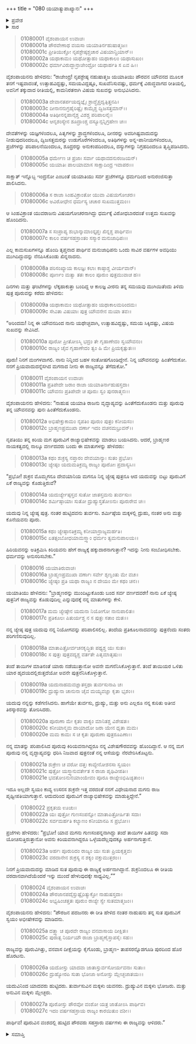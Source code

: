 +++
title = "080 ಯಯಾತ್ಯುಪಾಖ್ಯಾನಃ"
+++

<details><summary>ಪ್ರವೇಶ</summary>


।।   ಓಂ ಓಂ ನಮೋ ನಾರಾಯಣಾಯ।।   ಶ್ರೀ ವೇದವ್ಯಾಸಾಯ ನಮಃ ।।

ಶ್ರೀ ಕೃಷ್ಣದ್ವೈಪಾಯನ ವೇದವ್ಯಾಸ ವಿರಚಿತ  

**ಶ್ರೀ ಮಹಾಭಾರತ**

**ಆದಿ ಪರ್ವ**

**ಸಂಭವ ಪರ್ವ**

**ಅಧ್ಯಾಯ 80**

</details>


<details><summary>ಸಾರ</summary>

ಸಾವಿರ ವರ್ಷಗಳ ನಂತರ ಯಯಾತಿಯು ಯೌವನವನ್ನು ಮಗ ಪೂರುವಿಗೆ ಹಿಂದಿರುಗಿಸಿ ರಾಜ್ಯವನ್ನು ಕೊಡಲು ನಿಶ್ಚಯಿಸುವುದು (1-12). ಪೌರರು ರಾಜನನ್ನು ಪ್ರಶ್ನಿಸಲು ಯಯಾತಿಯ ಉತ್ತರ (12-23). ಪೂರುವಿಗೆ ಪಟ್ಟಾಭಿಷೇಕ ಮಾಡಿ ಯಯಾತಿಯು ವನಕ್ಕೆ ತೆರಳಿದುದು (24-27).

</details>


> 01080001 ವೈಶಂಪಾಯನ ಉವಾಚ।  
01080001a ಪೌರವೇಣಾಥ ವಯಸಾ ಯಯಾತಿರ್ನಹುಷಾತ್ಮಜಃ।  
01080001c ಪ್ರೀತಿಯುಕ್ತೋ ನೃಪಶ್ರೇಷ್ಠಶ್ಚಚಾರ ವಿಷಯಾನ್ಪ್ರಿಯಾನ್।।  
01080002a ಯಥಾಕಾಮಂ ಯಥೋತ್ಸಾಹಂ ಯಥಾಕಾಲಂ ಯಥಾಸುಖಂ।  
01080002c ಧರ್ಮಾವಿರುದ್ಧಾನ್ರಾಜೇಂದ್ರೋ ಯಥಾರ್ಹತಿ ಸ ಏವ ಹಿ।।

ವೈಶಂಪಾಯನನು ಹೇಳಿದನು: “ರಾಜೇಂದ್ರ! ನೃಪಶ್ರೇಷ್ಠ ನಹುಷಾತ್ಮಜ ಯಯಾತಿಯು ಪೌರವನ ಯೌವನದ ಮೂಲಕ ತನಗೆ ಇಷ್ಟವಾದಂತೆ, ಉತ್ಸಾಹವಿದ್ದಷ್ಟು, ಸಮಯವಿದ್ದಷ್ಟೂ, ಸುಖವೆನಿಸುವಷ್ಟು, ಧರ್ಮಕ್ಕೆ ವಿರುದ್ಧವಾಗದ ರೀತಿಯಲ್ಲಿ, ಅವನಿಗೆ ತಕ್ಕುದಾದ ರೀತಿಯಲ್ಲಿ, ಕಾಮನಿರತನಾಗಿ ವಿಷಯ ಸುಖವನ್ನು ಅನುಭವಿಸಿದನು.

> 01080003a ದೇವಾನತರ್ಪಯದ್ಯಜ್ಞೈಃ ಶ್ರಾದ್ಧೈಸ್ತದ್ವತ್ಪಿತೄನಪಿ।  
01080003c ದೀನಾನನುಗ್ರಹೈರಿಷ್ಟೈಃ ಕಾಮೈಶ್ಚ ದ್ವಿಜಸತ್ತಮಾನ್।।  
01080004a ಅತಿಥೀನನ್ನಪಾನೈಶ್ಚ ವಿಶಶ್ಚ ಪರಿಪಾಲನೈಃ।  
01080004c ಆನೃಶಂಸ್ಯೇನ ಶೂದ್ರಾಂಶ್ಚ ದಸ್ಯೂನ್ಸನ್ನಿಗ್ರಹೇಣ ಚ।।

ದೇವತೆಗಳನ್ನು ಯಜ್ಞಗಳಿಂದಲೂ, ಪಿತೃಗಳನ್ನು ಶ್ರಾದ್ಧಗಳಿಂದಲೂ, ದೀನರನ್ನು ಅವರಿಗಿಷ್ಟವಾದುದನ್ನು ನೀಡುವುದರಿಂದಲೂ, ದ್ವಿಜಸತ್ತಮರನ್ನು ಉಡುಗೊರೆಗಳಿಂದಲೂ, ಅತಿಥಿಗಳನ್ನು ಅನ್ನ-ಪಾನೀಯಗಳಿಂದಲೂ, ಪ್ರಜೆಗಳನ್ನು ಪರಿಪಾಲನೆಯಿಂದಲೂ, ಶೂದ್ರರನ್ನು ಅನುಕಂಪದಿಂದಲೂ, ದಸ್ಯುಗಳನ್ನು ನಿಗ್ರಹದಿಂದಲೂ ತೃಪ್ತಿಪಡಿಸಿದನು.

> 01080005a ಧರ್ಮೇಣ ಚ ಪ್ರಜಾಃ ಸರ್ವಾ ಯಥಾವದನುರಂಜಯನ್।  
01080005c ಯಯಾತಿಃ ಪಾಲಯಾಮಾಸ ಸಾಕ್ಷಾದಿಂದ್ರ ಇವಾಪರಃ।।

ಸಾಕ್ಷಾತ್ ಇನ್ನೊಬ್ಬ ಇಂದ್ರನೋ ಎಂಬಂತೆ ಯಯಾತಿಯು ಸರ್ವ ಪ್ರಜೆಗಳನ್ನೂ ಧರ್ಮದಿಂದ ಅನುರಂಜಿಸುತ್ತಾ ಪಾಲಿಸಿದನು.

> 01080006a ಸ ರಾಜಾ ಸಿಂಹವಿಕ್ರಾಂತೋ ಯುವಾ ವಿಷಯಗೋಚರಃ।  
01080006c ಅವಿರೋಧೇನ ಧರ್ಮಸ್ಯ ಚಚಾರ ಸುಖಮುತ್ತಮಂ।।

ಆ ಸಿಂಹವಿಕ್ರಾಂತ ಯುವರಾಜನು ವಿಷಯಗೋಚರನಾಗಿದ್ದು ಧರ್ಮಕ್ಕೆ ವಿರೋಧಬಾರದಂತೆ ಉತ್ತಮ ಸುಖವನ್ನು ಹೊಂದಿದನು.

> 01080007a ಸ ಸಂಪ್ರಾಪ್ಯ ಶುಭಾನ್ಕಾಮಾಂಸ್ತೃಪ್ತಃ ಖಿನ್ನಶ್ಚ ಪಾರ್ಥಿವಃ।  
01080007c ಕಾಲಂ ವರ್ಷಸಹಸ್ರಾಂತಂ ಸಸ್ಮಾರ ಮನುಜಾಧಿಪಃ।।

ಎಲ್ಲ ಕಾಮಸುಖಗಳನ್ನೂ ಹೊಂದಿ ತೃಪ್ತನಾದ ಪಾರ್ಥಿವ ಮನುಜಾಧಿಪನು ಒಂದು ಸಾವಿರ ವರ್ಷಗಳ ಅವಧಿಯು ಮುಗಿದಿದ್ದುದನ್ನು ನೆನಪಿಸಿಕೊಂಡು ಖಿನ್ನನಾದನು.

> 01080008a ಪರಿಸಂಖ್ಯಾಯ ಕಾಲಜ್ಞಃ ಕಲಾಃ ಕಾಷ್ಠಾಶ್ಚ ವೀರ್ಯವಾನ್।  
01080008c ಪೂರ್ಣಂ ಮತ್ವಾ ತತಃ ಕಾಲಂ ಪೂರುಂ ಪುತ್ರಮುವಾಚ ಹ।।

ದಿನಗಳು ಮತ್ತು ಘಂಟೆಗಳನ್ನು ಲೆಕ್ಕಹಾಕುತ್ತಾ ಬಂದಿದ್ದ ಆ ಕಾಲಜ್ಞ ವೀರನು ತನ್ನ ಸಮಯವು ಮುಗಿಯಿತೆಂದು ತಿಳಿದು ಪುತ್ರ ಪೂರುವನ್ನು ಕರೆದು ಹೇಳಿದನು:

> 01080009a ಯಥಾಕಾಮಂ ಯಥೋತ್ಸಾಹಂ ಯಥಾಕಾಲಮರಿಂದಮ।  
01080009c ಸೇವಿತಾ ವಿಷಯಾಃ ಪುತ್ರ ಯೌವನೇನ ಮಯಾ ತವ।।

“ಅರಿಂದಮ! ನಿನ್ನ ಈ ಯೌವನದಿಂದ ನಾನು ಯಥೇಚ್ಛವಾಗಿ, ಉತ್ಸಾಹವಿದ್ದಷ್ಟು, ಸಮಯ ಸಿಕ್ಕಿದಷ್ಟು, ವಿಷಯ ಸುಖವನ್ನು ಸೇವಿಸಿದೆ.

> 01080010a ಪೂರೋ ಪ್ರೀತೋಽಸ್ಮಿ ಭದ್ರಂ ತೇ ಗೃಹಾಣೇದಂ ಸ್ವಯೌವನಂ।  
01080010c ರಾಜ್ಯಂ ಚೈವ ಗೃಹಾಣೇದಂ ತ್ವಂ ಹಿ ಮೇ ಪ್ರಿಯಕೃತ್ಸುತಃ।।

ಪೂರು! ನಿನಗೆ ಮಂಗಳವಾಗಲಿ. ನಾನು ನಿನ್ನಿಂದ ಬಹಳ ಸಂತೋಷಗೊಂಡಿದ್ದೇನೆ. ನಿನ್ನ ಯೌವನವನ್ನು ಹಿಂತೆಗೆದುಕೋ. ನನಗೆ ಪ್ರಿಯವಾದುದನ್ನೆಸಗಿದ ಮಗನಾದ ನೀನು ಈ ರಾಜ್ಯವನ್ನೂ ತೆಗೆದುಕೋ.”

> 01080011 ವೈಶಂಪಾಯನ ಉವಾಚ।  
01080011a ಪ್ರತಿಪೇದೇ ಜರಾಂ ರಾಜಾ ಯಯಾತಿರ್ನಾಹುಷಸ್ತದಾ।  
01080011c ಯೌವನಂ ಪ್ರತಿಪೇದೇ ಚ ಪೂರುಃ ಸ್ವಂ ಪುನರಾತ್ಮನಃ।।

ವೈಶಂಪಾಯನನು ಹೇಳಿದನು: “ನಾಹುಷ ಯಯಾತಿ ರಾಜನು ವೃದ್ಧಾಪ್ಯವನ್ನು ಹಿಂತೆಗೆದುಕೊಂಡನು ಮತ್ತು ಪೂರುವು ತನ್ನ ಯೌವನವನ್ನು ಪುನಃ ಹಿಂತೆಗೆದುಕೊಂಡನು.

> 01080012a ಅಭಿಷೇಕ್ತುಕಾಮಂ ನೃಪತಿಂ ಪೂರುಂ ಪುತ್ರಂ ಕನೀಯಸಂ।   
01080012c ಬ್ರಾಹ್ಮಣಪ್ರಮುಖಾ ವರ್ಣಾ ಇದಂ ವಚನಮಬ್ರುವನ್।।

ನೃಪತಿಯು ತನ್ನ ಕಿರಿಯ ಮಗ ಪೂರುವಿಗೆ ರಾಜ್ಯಾಭಿಷೇಕವನ್ನು ಮಾಡಲು ಬಯಸಿದನು. ಆದರೆ, ಬ್ರಾಹ್ಮಣರ ನಾಯಕತ್ವದಲ್ಲಿ ನಾಲ್ಕೂ ವರ್ಣದವರು ಬಂದು ಈ ಮಾತುಗಳನ್ನು ಹೇಳಿದರು:

> 01080013a ಕಥಂ ಶುಕ್ರಸ್ಯ ನಪ್ತಾರಂ ದೇವಯಾನ್ಯಾಃ ಸುತಂ ಪ್ರಭೋ।  
01080013c ಜ್ಯೇಷ್ಠಂ ಯದುಮತಿಕ್ರಮ್ಯ ರಾಜ್ಯಂ ಪೂರೋಃ ಪ್ರದಾಸ್ಯಸಿ।।

“ಪ್ರಭೋ! ಶುಕ್ರನ ಮೊಮ್ಮಗನೂ ದೇವಯಾನಿಯ ಮಗನೂ ನಿನ್ನ ಜ್ಯೇಷ್ಠ ಪುತ್ರನೂ ಆದ ಯದುವನ್ನು ಬಿಟ್ಟು ಪೂರುವಿಗೆ ಏಕೆ ರಾಜ್ಯವನ್ನು ಕೊಡುತ್ತಿರುವೆ?

> 01080014a ಯದುರ್ಜ್ಯೇಷ್ಠಸ್ತವ ಸುತೋ ಜಾತಸ್ತಮನು ತುರ್ವಸುಃ।   
01080014c ಶರ್ಮಿಷ್ಠಾಯಾಃ ಸುತೋ ದ್ರುಹ್ಯುಸ್ತತೋಽನುಃ ಪೂರುರೇವ ಚ।।

ಯದುವು ನಿನ್ನ ಜ್ಯೇಷ್ಠ ಪುತ್ರ. ನಂತರ ಹುಟ್ಟಿದವನು ತುರ್ವಸು. ಶರ್ಮಿಷ್ಠೆಯ ಮಕ್ಕಳಲ್ಲಿ ದ್ರುಹು, ನಂತರ ಅನು ಮತ್ತು ಕೊನೆಯವನು ಪೂರು.

> 01080015a ಕಥಂ ಜ್ಯೇಷ್ಠಾನತಿಕ್ರಮ್ಯ ಕನೀಯಾನ್ರಾಜ್ಯಮರ್ಹತಿ।  
01080015c ಏತತ್ಸಂಬೋಧಯಾಮಸ್ತ್ವಾಂ ಧರ್ಮಂ ತ್ವಮನುಪಾಲಯ।।

ಹಿರಿಯವನನ್ನು ಅತಿಕ್ರಮಿಸಿ ಕಿರಿಯವನು ಹೇಗೆ ರಾಜ್ಯಕ್ಕೆ ಹಕ್ಕುದಾರನಾಗುತ್ತಾನೆ? ಇದನ್ನು ನೀನು ಸಂಬೋಧಿಸಬೇಕು. ಧರ್ಮವನ್ನು ಅನುಸರಿಸಬೇಕು.”

> 01080016 ಯಯಾತಿರುವಾಚ।  
01080016a ಬ್ರಾಹ್ಮಣಪ್ರಮುಖಾ ವರ್ಣಾಃ ಸರ್ವೇ ಶೃಣ್ವಂತು ಮೇ ವಚಃ।  
01080016c ಜ್ಯೇಷ್ಠಂ ಪ್ರತಿ ಯಥಾ ರಾಜ್ಯಂ ನ ದೇಯಂ ಮೇ ಕಥಂ ಚನ।।

ಯಯಾತಿಯು ಹೇಳಿದನು: “ಬ್ರಾಹ್ಮಣರನ್ನು ಮುಂದಿಟ್ಟುಕೊಂಡು ಬಂದ ಸರ್ವ ವರ್ಣದವರೇ! ನಾನು ಏಕೆ ಜ್ಯೇಷ್ಠ ಪುತ್ರನಿಗೆ ರಾಜ್ಯವನ್ನು ಕೊಡುವುದಿಲ್ಲ ಎನ್ನುವುದಕ್ಕೆ ನನ್ನ ಮಾತುಗಳನ್ನು ಕೇಳಿ.

> 01080017a ಮಮ ಜ್ಯೇಷ್ಠೇನ ಯದುನಾ ನಿಯೋಗೋ ನಾನುಪಾಲಿತಃ।  
01080017c ಪ್ರತಿಕೂಲಃ ಪಿತುರ್ಯಶ್ಚ ನ ಸ ಪುತ್ರಃ ಸತಾಂ ಮತಃ।।

ನನ್ನ ಜ್ಯೇಷ್ಠ ಪುತ್ರ ಯದುವು ನನ್ನ ನಿಯೋಗವನ್ನು ಪರಿಪಾಲಿಸಲಿಲ್ಲ. ತಂದೆಯ ಪ್ರತಿಕೂಲನಾದವನನ್ನು ಪುತ್ರನೆಂದು ಸಂತರು ಪರಿಗಣಿಸುವುದಿಲ್ಲ.

> 01080018a ಮಾತಾಪಿತ್ರೋರ್ವಚನಕೃದ್ಧಿತಃ ಪಥ್ಯಶ್ಚ ಯಃ ಸುತಃ।  
01080018c ಸ ಪುತ್ರಃ ಪುತ್ರವದ್ಯಶ್ಚ ವರ್ತತೇ ಪಿತೃಮಾತೃಷು।।

ತಂದೆ ತಾಯಿಗಳ ಮಾತಿನಂತೆ ಯಾರು ನಡೆಯುತ್ತಾನೋ ಅವನೇ ಮಗನೆನಿಸಿಕೊಳ್ಳುತ್ತಾನೆ. ತಂದೆ ತಾಯಿಯರ ಒಳಿತು ಯಾರ ಹೃದಯದಲ್ಲಿರುತ್ತದೆಯೋ ಅವನೇ ಪುತ್ರನೆನಿಸಿಕೊಳ್ಳುತ್ತಾನೆ.

> 01080019a ಯದುನಾಹಮವಜ್ಞಾತಸ್ತಥಾ ತುರ್ವಸುನಾಪಿ ಚ।  
01080019c ದ್ರುಹ್ಯುನಾ ಚಾನುನಾ ಚೈವ ಮಯ್ಯವಜ್ಞಾ ಕೃತಾ ಭೃಶಂ।।

ಯದುವು ನನ್ನನ್ನು ಕಡೆಗಣಿಸಿದನು. ಹಾಗೆಯೇ ತುರ್ವಸು, ದ್ರುಹ್ಯು, ಮತ್ತು ಅನು ಎಲ್ಲರೂ ನನ್ನ ಕುರಿತು ಅತೀವ ತಿರಸ್ಕಾರವನ್ನು ತೋರಿಸಿದರು.

> 01080020a ಪೂರುಣಾ ಮೇ ಕೃತಂ ವಾಕ್ಯಂ ಮಾನಿತಶ್ಚ ವಿಶೇಷತಃ।  
01080020c ಕನೀಯಾನ್ಮಮ ದಾಯಾದೋ ಜರಾ ಯೇನ ಧೃತಾ ಮಮ।  
01080020e ಮಮ ಕಾಮಃ ಸ ಚ ಕೃತಃ ಪೂರುಣಾ ಪುತ್ರರೂಪಿಣಾ।।

ನನ್ನ ಮಾತನ್ನು ಪರಿಪಾಲಿಸಿದ ಪೂರುವು ಕಿರಿಯವನಾಗಿದ್ದರೂ ನನ್ನ ವಿಶೇಷಗೌರವವನ್ನು ಹೊಂದಿದ್ದಾನೆ. ಆ ನನ್ನ ಮಗ ಪೂರುವು ನನ್ನ ವೃದ್ಧಾಪ್ಯವನ್ನು ಧರಿಸಿ ನಿಜವಾದ ಪುತ್ರನಂತೆ ನನ್ನ ಆಸೆಯನ್ನು ನೆರವೇರಿಸಿಕೊಟ್ಟನು.

> 01080021a ಶುಕ್ರೇಣ ಚ ವರೋ ದತ್ತಃ ಕಾವ್ಯೇನೋಶನಸಾ ಸ್ವಯಂ।  
01080021c ಪುತ್ರೋ ಯಸ್ತ್ವಾನುವರ್ತೇತ ಸ ರಾಜಾ ಪೃಥಿವೀಪತಿಃ।   
01080021e ಭವತೋಽನುನಯಾಂಯೇವಂ ಪೂರೂ ರಾಜ್ಯೇಽಭಿಷಿಚ್ಯತಾಂ।।

ಇದೂ ಅಲ್ಲದೇ ಸ್ವಯಂ ಕಾವ್ಯ ಉಸನಸ ಶುಕ್ರನೇ ಇತ್ತ ವರದಂತೆ ನನಗೆ ವಿಧೇಯನಾದ ಮಗನು ರಾಜ ಪೃಥ್ವೀಪತಿಯಾಗುತ್ತಾನೆ. ಆದುದರಿಂದ ಪೂರುವಿಗೆ ರಾಜ್ಯಾಭಿಷೇಕವನ್ನು ಮಾಡುತ್ತಿದ್ದೇನೆ.”

> 01080022 ಪ್ರಕೃತಯ ಊಚುಃ।  
01080022a ಯಃ ಪುತ್ರೋ ಗುಣಸಂಪನ್ನೋ ಮಾತಾಪಿತ್ರೋರ್ಹಿತಃ ಸದಾ।  
01080022c ಸರ್ವಮರ್ಹತಿ ಕಲ್ಯಾಣಂ ಕನೀಯಾನಪಿ ಸ ಪ್ರಭೋ।।

ಪ್ರಜೆಗಳು ಹೇಳಿದರು: “ಪ್ರಭೋ! ಯಾವ ಮಗನು ಗುಣಸಂಪನ್ನನಾಗಿದ್ದು ತಂದೆ ತಾಯಿಗಳ ಹಿತವನ್ನು ಸದಾ ಯೋಚಿಸುತ್ತಿರುತ್ತಾನೋ ಅವನು ಕಿರಿಯವನಾಗಿದ್ದರೂ ಒಳ್ಳೆಯದೆಲ್ಲವುದಕ್ಕೂ ಅರ್ಹನಾಗುತ್ತಾನೆ.

> 01080023a ಅರ್ಹಃ ಪೂರುರಿದಂ ರಾಜ್ಯಂ ಯಃ ಸುತಃ ಪ್ರಿಯಕೃತ್ತವ।   
01080023c ವರದಾನೇನ ಶುಕ್ರಸ್ಯ ನ ಶಕ್ಯಂ ವಕ್ತುಮುತ್ತರಂ।।

ನಿನಗೆ ಪ್ರಿಯವಾದುದನ್ನು ಮಾಡಿದ ಸುತ ಪೂರುವು ಈ ರಾಜ್ಯಕ್ಕೆ ಅರ್ಹನಾಗಿದ್ದಾನೆ. ಶುಕ್ರನಿಂದಲೂ ಈ ರೀತಿಯ ವರದಾನವಾಗಿದೆಯೆಂದರೆ ಇನ್ನು ಮುಂದೆ ಹೇಳುವುದಕ್ಕೇ ಸಾಧ್ಯವಿಲ್ಲ.””

> 01080024 ವೈಶಂಪಾಯನ ಉವಾಚ।  
01080024a ಪೌರಜಾನಪದೈಸ್ತುಷ್ಟೈರಿತ್ಯುಕ್ತೋ ನಾಹುಷಸ್ತದಾ।  
01080024c ಅಭ್ಯಷಿಂಚತ್ತತಃ ಪೂರುಂ ರಾಜ್ಯೇ ಸ್ವೇ ಸುತಮಾತ್ಮಜಂ।।

ವೈಶಂಪಾಯನನು ಹೇಳಿದನು: “ಪೌರಜನ ಪದಜನರು ಈ ರೀತಿ ಹೇಳಿದ ನಂತರ ನಾಹುಷನು ತನ್ನ ಸುತ ಪೂರುವಿಗೆ ಸ್ವಯಂ ಅಭೀಷೇಕವನ್ನು ಮಾಡಿದನು.

> 01080025a ದತ್ತ್ವಾ ಚ ಪೂರವೇ ರಾಜ್ಯಂ ವನವಾಸಾಯ ದೀಕ್ಷಿತಃ।  
01080025c ಪುರಾತ್ಸ ನಿರ್ಯಯೌ ರಾಜಾ ಬ್ರಾಹ್ಮಣೈಸ್ತಾಪಸೈಃ ಸಹ।।

ರಾಜ್ಯವನ್ನು ಪೂರುವಿಗಿತ್ತು, ವನವಾಸ ದೀಕ್ಷೆಯನ್ನು ಕೈಗೊಂಡು, ಬ್ರಾಹ್ಮಣ- ತಾಪಸರನ್ನೊಡಗೂಡಿ ಪುರದಿಂದ ಹೊರ ಹೊರಟನು.

> 01080026a ಯದೋಸ್ತು ಯಾದವಾ ಜಾತಾಸ್ತುರ್ವಸೋರ್ಯವನಾಃ ಸುತಾಃ।  
01080026c ದ್ರುಹ್ಯೋರಪಿ ಸುತಾ ಭೋಜಾ ಅನೋಸ್ತು ಮ್ಲೇಚ್ಛಜಾತಯಃ।।

ಯದುವಿನಿಂದ ಯಾದವರು ಹುಟ್ಟಿದರು. ತುರ್ವಾಸುವಿನ ಮಕ್ಕಳು ಯವನರು. ದ್ರುಹ್ಯುವಿನ ಮಕ್ಕಳು ಭೋಜರು. ಮತ್ತು ಅನುವಿನ ಮಕ್ಕಳು ಮ್ಲೇಚ್ಛರು.

> 01080027a ಪೂರೋಸ್ತು ಪೌರವೋ ವಂಶೋ ಯತ್ರ ಜಾತೋಽಸಿ ಪಾರ್ಥಿವ।  
01080027c ಇದಂ ವರ್ಷಸಹಸ್ರಾಯ ರಾಜ್ಯಂ ಕಾರಯಿತುಂ ವಶೀ।।

ಪಾರ್ಥಿವ! ಪೂರುವಿನ ವಂಶದಲ್ಲಿ ಹುಟ್ಟಿದ ಪೌರವರು ಸಹಸ್ರಾರು ವರ್ಷಗಳು ಈ ರಾಜ್ಯವನ್ನು ಆಳಿದರು.”

<details><summary>ಸಮಾಪ್ತಿ</summary>


ಇತಿ ಶ್ರೀ ಮಹಾಭಾರತೇ ಆದಿಪರ್ವಣಿ ಸಂಭವಪರ್ವಣಿ ಯಯಾತ್ಯುಪಾಖ್ಯಾನೇ ಅಶೀತಿತಮೋಽಧ್ಯಾಯಃ।।  
ಇದು ಶ್ರೀ ಮಹಾಭಾರತದಲ್ಲಿ ಆದಿಪರ್ವದಲ್ಲಿ ಸಂಭವ ಪರ್ವದಲ್ಲಿ ಯಯಾತಿ-ಉಪಾಖ್ಯಾನದಲ್ಲಿ ಎಂಭತ್ತನೆಯ ಅಧ್ಯಾಯವು.


</details>

